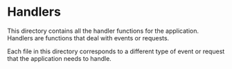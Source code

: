 # Handlers

This directory contains all the handler functions for the application. Handlers are functions that deal with events or requests.

Each file in this directory corresponds to a different type of event or request that the application needs to handle.